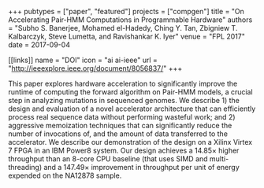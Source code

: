 +++
pubtypes = ["paper", "featured"]
projects = ["compgen"]
title = "On Accelerating Pair-HMM Computations in Programmable Hardware"
authors = "Subho S. Banerjee, Mohamed el-Hadedy, Ching Y. Tan, Zbigniew T. Kalbarczyk, Steve Lumetta, and Ravishankar K. Iyer"
venue = "FPL 2017"
date = 2017-09-04

[[links]]
  name = "DOI"
  icon = "ai ai-ieee"
  url = "http://ieeexplore.ieee.org/document/8056837/"
+++

This paper explores hardware acceleration to significantly improve the runtime of computing the
forward algorithm on Pair-HMM models, a crucial step in analyzing mutations in sequenced genomes. We
describe 1) the design and evaluation of a novel accelerator architecture that can efficiently
process real sequence data without performing wasteful work; and 2) aggressive memoization
techniques that can significantly reduce the number of invocations of, and the amount of data
transferred to the accelerator. We describe our demonstration of the design on a Xilinx Virtex 7
FPGA in an IBM Power8 system. Our design achieves a 14.85× higher throughput than an 8-core CPU
baseline (that uses SIMD and multi-threading) and a 147.49× improvement in throughput per unit of
energy expended on the NA12878 sample.
